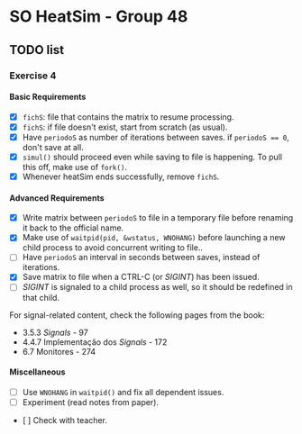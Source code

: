 # SO HeatSim - Group 48

## TODO list

### Exercise 4
#### Basic Requirements
* [x] `fichS`: file that contains the matrix to resume processing.
* [x] `fichS`: if file doesn't exist, start from scratch (as usual).
* [x] Have `periodoS` as number of iterations between saves. if `periodoS == 0`, don't save at all.
* [x] `simul()` should proceed even while saving to file is happening. To pull this off, make use of `fork()`.
* [x] Whenever heatSim ends successfully, remove `fichS`.

#### Advanced Requirements
* [x] Write matrix between `periodoS` to file in a temporary file before renaming it back to the official name.
* [x] Make use of `waitpid(pid, &wstatus, WNOHANG)` before launching a new child process to avoid concurrent writing to file..
* [ ] Have `periodoS` an interval in seconds between saves, instead of iterations.
* [x] Save matrix to file when a CTRL-C (or _SIGINT_) has been issued.
* [ ] _SIGINT_ is signaled to a child process as well, so it should be redefined in that child.

For signal-related content, check the following pages from the book:
- 3.5.3 _Signals_ - 97
- 4.4.7 Implementação dos _Signals_ - 172
- 6.7 Monitores - 274

#### Miscellaneous
* [ ] Use `WNOHANG` in `waitpid()` and fix all dependent issues.
* [ ] Experiment (read notes from paper).
* [ ] Check with teacher.
